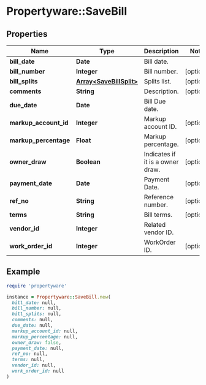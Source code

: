 # Propertyware::SaveBill

## Properties

| Name | Type | Description | Notes |
| ---- | ---- | ----------- | ----- |
| **bill_date** | **Date** | Bill date. |  |
| **bill_number** | **Integer** | Bill number. | [optional] |
| **bill_splits** | [**Array&lt;SaveBillSplit&gt;**](SaveBillSplit.md) | Splits list. | [optional] |
| **comments** | **String** | Description. | [optional] |
| **due_date** | **Date** | Bill Due date. |  |
| **markup_account_id** | **Integer** | Markup account ID. | [optional] |
| **markup_percentage** | **Float** | Markup percentage. | [optional] |
| **owner_draw** | **Boolean** | Indicates if it is a owner draw. | [optional] |
| **payment_date** | **Date** | Payment Date. | [optional] |
| **ref_no** | **String** | Reference number. | [optional] |
| **terms** | **String** | Bill terms. | [optional] |
| **vendor_id** | **Integer** | Related vendor ID. |  |
| **work_order_id** | **Integer** | WorkOrder ID. | [optional] |

## Example

```ruby
require 'propertyware'

instance = Propertyware::SaveBill.new(
  bill_date: null,
  bill_number: null,
  bill_splits: null,
  comments: null,
  due_date: null,
  markup_account_id: null,
  markup_percentage: null,
  owner_draw: false,
  payment_date: null,
  ref_no: null,
  terms: null,
  vendor_id: null,
  work_order_id: null
)
```

